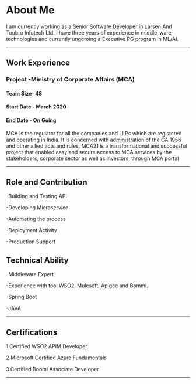 # About Me
I am currently working as a Senior Software Developer in Larsen And Toubro Infotech Ltd.
I have three years of experience in middle-ware technologies and currently ungeroing a Executive PG program in ML/AI.

---
## Work Experience

### Project -Ministry of Corporate Affairs (MCA)
#### Team Size- 48
#### Start Date - March 2020
#### End Date - On Going

MCA is the regulator for all the companies and LLPs which are registered and operating in India. It is concerned with administration of the CA 1956 and other allied acts and rules.
MCA21 is a transformational and successful project that enabled easy and secure access to MCA services by the stakeholders, corporate sector as well as investors, through MCA portal

---

## Role and Contribution
-Building and Testing API 

-Developing Microservice 

-Automating the process

-Deployment Activity

-Production Support

## Technical Ability

-Middleware Expert

-Experience with tool WSO2, Mulesoft, Apigee and Bommi.

-Spring Boot

-JAVA


---
## Certifications
1.Certified WSO2 APIM Developer

2.Microsoft Certified Azure Fundamentals

3.Certified Boomi Associate Developer


---


